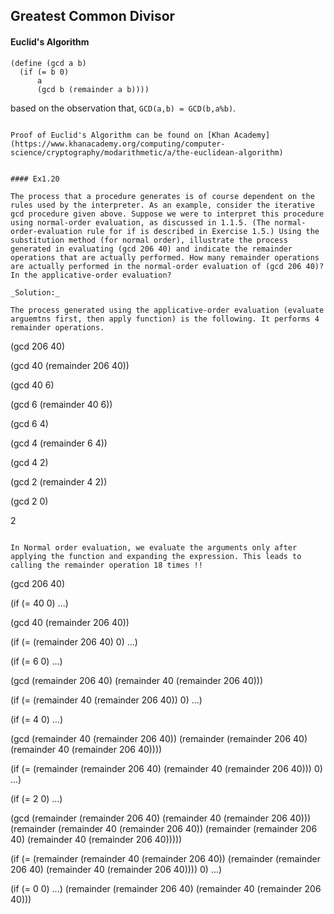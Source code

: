 ## Greatest Common Divisor

#### Euclid's Algorithm

```
(define (gcd a b)
  (if (= b 0)
      a
      (gcd b (remainder a b))))
```

based on the observation that, `GCD(a,b) = GCD(b,a%b)`.
```

Proof of Euclid's Algorithm can be found on [Khan Academy](https://www.khanacademy.org/computing/computer-science/cryptography/modarithmetic/a/the-euclidean-algorithm)


#### Ex1.20

The process that a procedure generates is of course dependent on the rules used by the interpreter. As an example, consider the iterative gcd procedure given above. Suppose we were to interpret this procedure using normal-order evaluation, as discussed in 1.1.5. (The normal-order-evaluation rule for if is described in Exercise 1.5.) Using the substitution method (for normal order), illustrate the process generated in evaluating (gcd 206 40) and indicate the remainder operations that are actually performed. How many remainder operations are actually performed in the normal-order evaluation of (gcd 206 40)? In the applicative-order evaluation? 

_Solution:_

The process generated using the applicative-order evaluation (evaluate arguemtns first, then apply function) is the following. It performs 4 remainder operations.

```
 (gcd 206 40) 
  
 (gcd 40 (remainder 206 40)) 
  
 (gcd 40 6) 
  
 (gcd 6 (remainder 40 6)) 
  
 (gcd 6 4) 
  
 (gcd 4 (remainder 6 4)) 
  
 (gcd 4 2) 
  
 (gcd 2 (remainder 4 2)) 
  
 (gcd 2 0) 
  
 2 
```  

In Normal order evaluation, we evaluate the arguments only after applying the function and expanding the expression. This leads to calling the remainder operation 18 times !!

```
(gcd 206 40) 
  
 (if (= 40 0) ...) 
  
 (gcd 40 (remainder 206 40)) 
  
 (if (= (remainder 206 40) 0) ...) 
  
 (if (= 6 0) ...) 
  
 (gcd (remainder 206 40) (remainder 40 (remainder 206 40))) 
  
 (if (= (remainder 40 (remainder 206 40)) 0) ...) 
  
 (if (= 4 0) ...) 
  
 (gcd (remainder 40 (remainder 206 40)) (remainder (remainder 206 40) (remainder 40 (remainder 206 40)))) 
  
 (if (= (remainder (remainder 206 40) (remainder 40 (remainder 206 40))) 0) ...) 
  
 (if (= 2 0) ...) 
  
 (gcd (remainder (remainder 206 40) (remainder 40 (remainder 206 40))) (remainder (remainder 40 (remainder 206 40)) (remainder (remainder 206 40) (remainder 40 (remainder 206 40))))) 
  
 (if (= (remainder (remainder 40 (remainder 206 40)) (remainder (remainder 206 40) (remainder 40 (remainder 206 40)))) 0) ...) 
  
 (if (= 0 0) ...) 
 (remainder (remainder 206 40) (remainder 40 (remainder 206 40)))
 ``` 
